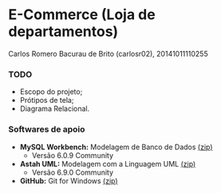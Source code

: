 # E-Commerce (Loja de departamentos)
Carlos Romero Bacurau de Brito (carlosr02), 20141011110255

<h3>TODO</h3>

* Escopo do projeto;
* Prótipos de tela;
* Diagrama Relacional.

<h3>Softwares de apoio</h3>

* **MySQL Workbench:** Modelagem de Banco de Dados [(zip)](http://diatinf.ifrn.edu.br/prof/lib/exe/fetch.php?media=user:1577657:mysql-workbench-community-6.0.9-win32-noinstall.zip)
  * Versão 6.0.9 Community
* **Astah UML:** Modelagem com a Linguagem UML [(zip)](http://diatinf.ifrn.edu.br/prof/lib/exe/fetch.php?media=user:1577657:astah-community-6.9.0.zip)
  * Versão 6.9.0 Community
* **GitHub:** Git for Windows [(zip)](https://github.com/git-for-windows/git/releases/download/v2.15.0.windows.1/PortableGit-2.15.0-32-bit.7z.exe) 
  
